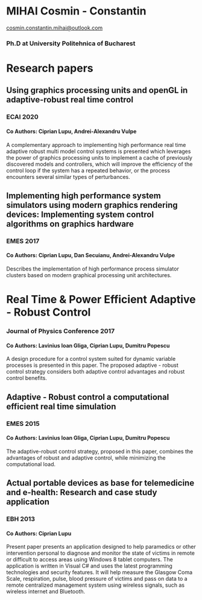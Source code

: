 # MIHAI Cosmin - Constantin
cosmin.constantin.mihai@outlook.com
### Ph.D at University Politehnica of Bucharest

# Research papers

## Using graphics processing units and openGL in adaptive-robust real time control
### ECAI 2020
#### Co Authors: Ciprian Lupu, Andrei-Alexandru Vulpe

<p> A complementary approach to implementing high performance real time adaptive robust multi model control systems is presented which leverages the power of graphics processing units to implement a cache of previously discovered models and controllers, which will improve the efficiency of the control loop if the system has a repeated behavior, or the process encounters several similar types of perturbances.</p>

## Implementing high performance system simulators using modern graphics rendering devices: Implementing system control algorithms on graphics hardware
### EMES 2017
#### Co Authors: Ciprian Lupu, Dan Secuianu, Andrei-Alexandru Vulpe
<p> Describes the implementation of high performance process simulator clusters based on modern graphical processing unit architectures.</p>

# Real Time & Power Efficient Adaptive - Robust Control
### Journal of Physics Conference 2017
#### Co Authors: Lavinius Ioan Gliga, Ciprian Lupu, Dumitru Popescu
<p> A design procedure for a control system suited for dynamic variable processes is presented in this paper. The proposed adaptive - robust control strategy considers both adaptive control advantages and robust control benefits.</p>

## Adaptive - Robust control a computational efficient real time simulation
### EMES 2015
#### Co Authors: Lavinius Ioan Gliga, Ciprian Lupu, Dumitru Popescu
<p> The adaptive-robust control strategy, proposed in this paper, combines the advantages of robust and adaptive control, while minimizing the computational load.</p>

## Actual portable devices as base for telemedicine and e-health: Research and case study application
### EBH 2013
#### Co Authors: Ciprian Lupu
<p> Present paper presents an application designed to help paramedics or other intervention personal to diagnose and monitor the state of victims in remote or difficult to access areas using Windows 8 tablet computers. The application is written in Visual C# and uses the latest programming technologies and security features. It will help measure the Glasgow Coma Scale, respiration, pulse, blood pressure of victims and pass on data to a remote centralized management system using wireless signals, such as wireless internet and Bluetooth.</p>
